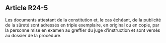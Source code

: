 Article R24-5
----
Les documents attestant de la constitution et, le cas échéant, de la publicité
de la sûreté sont adressés en triple exemplaire, en original ou en copie, par la
personne mise en examen au greffier du juge d'instruction et sont versés au
dossier de la procédure.
